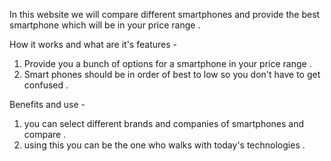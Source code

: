 In this website we will compare different smartphones and provide the best smartphone which will be in your price range .


How it works and what are it's features -

1. Provide you a bunch of options for a smartphone in your price range .
2. Smart phones should be in order of best to low so you don't have to get confused .

Benefits and use -

1. you can select different brands and companies of smartphones and compare .
2. using this you can be the one who walks with today's technologies . 

